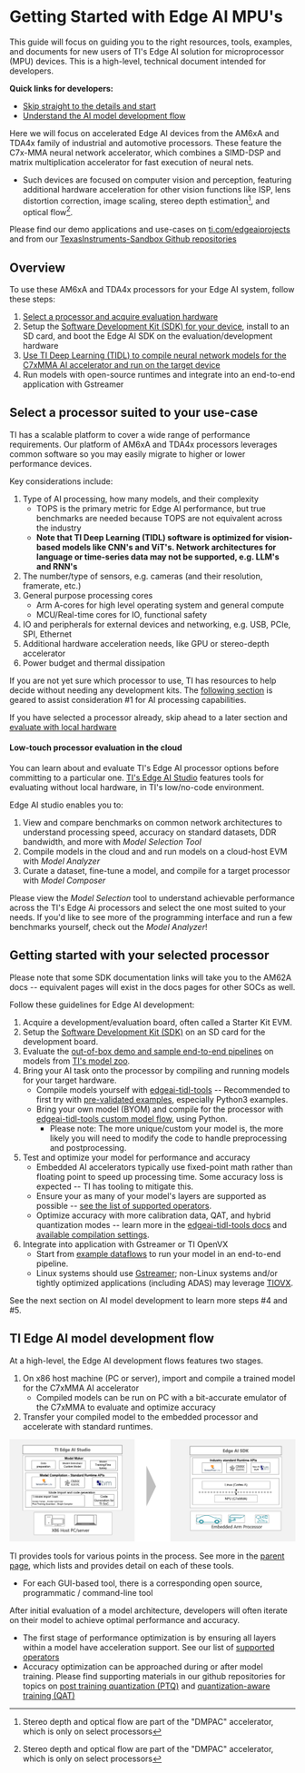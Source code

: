 # Getting Started with Edge AI MPU's

This guide will focus on guiding you to the right resources, tools, examples, and documents for new users of TI's Edge AI solution for microprocessor (MPU) devices. This is a high-level, technical document intended for developers. 

**Quick links for developers:**
* [Skip straight to the details and start](#getting-started-with-your-selected-processor)
* [Understand the AI model development flow](#ti-edge-ai-model-development-flow)

Here we will focus on accelerated Edge AI devices from the AM6xA and TDA4x family of industrial and automotive processors. These feature the C7x-MMA neural network accelerator, which combines a SIMD-DSP and matrix multiplication accelerator for fast execution of neural nets. 
* Such devices are focused on computer vision and perception, featuring additional hardware acceleration for other vision functions like ISP, lens distortion correction, image scaling, stereo depth estimation[^1], and optical flow[^1].

Please find our demo applications and use-cases on [ti.com/edgeaiprojects](https://www.ti.com/edgeaiprojects) and from our [TexasInstruments-Sandbox Github repositories](https://github.com/TexasInstruments-Sandbox?q=edgeai&type=all&language=&sort=)

[^1]: Stereo depth and optical flow are part of the "DMPAC" accelerator, which is only on select processors

## Overview

To use these AM6xA and TDA4x processors for your Edge AI system, follow these steps:
1) [Select a processor and acquire evaluation hardware](#select-a-processor-suited-to-your-use-case)
2) Setup the [Software Development Kit (SDK) for your device](./readme_sdk.md), install to an SD card, and boot the Edge AI SDK on the evaluation/development hardware
3) [Use TI Deep Learning (TIDL) to compile neural network models for the C7xMMA AI accelerator and run on the target device](#ti-edge-ai-model-development-flow)
4) Run models with open-source runtimes and integrate into an end-to-end application with Gstreamer 

## Select a processor suited to your use-case 

TI has a scalable platform to cover a wide range of performance requirements. Our platform of AM6xA and TDA4x processors leverages common software so you may easily migrate to higher or lower performance devices.

Key considerations include:
1) Type of AI processing, how many models, and their complexity 
    * TOPS is the primary metric for Edge AI performance, but true benchmarks are needed because TOPS are not equivalent across the industry
    * **Note that TI Deep Learning (TIDL) software is optimized for vision-based models like CNN's and ViT's. Network architectures for language or time-series data may not be supported, e.g. LLM's and RNN's**
2) The number/type of sensors, e.g. cameras (and their resolution, framerate, etc.)
3) General purpose processing cores 
    *  Arm A-cores for high level operating system and general compute
    *  MCU/Real-time cores for IO, functional safety
4) IO and peripherals for external devices and networking, e.g. USB, PCIe, SPI, Ethernet 
5) Additional hardware acceleration needs, like GPU or stereo-depth accelerator
6) Power budget and thermal dissipation

If you are not yet sure which processor to use, TI has resources to help decide without needing any development kits. The [following section](#low-touch-processor-evaluation-in-the-cloud) is geared to assist consideration #1 for AI processing capabilities.

If you have selected a processor already, skip ahead to a later section and [evaluate with local hardware](#getting-started-with-your-selected-processor)


#### Low-touch processor evaluation in the cloud
You can learn about and evaluate TI's Edge AI processor options before committing to a particular one. [TI's Edge AI Studio](https://dev.ti.com/edgeaistudio/) features tools for evaluating without local hardware, in TI's low/no-code environment.

Edge AI studio enables you to: 
1) View and compare benchmarks on common network architectures to understand processing speed, accuracy on standard datasets, DDR bandwidth, and more with _Model Selection Tool_
2) Compile models in the cloud and and run models on a cloud-host EVM with _Model Analyzer_
3) Curate a dataset, fine-tune a model, and compile for a target processor with _Model Composer_

Please view the _Model Selection_ tool to understand achievable performance across the TI's Edge Ai processors and select the one most suited to your needs. If you'd like to see more of the programming interface and run a few benchmarks yourself, check out the _Model Analyzer_!

## Getting started with your selected processor
Please note that some SDK documentation links will take you to the AM62A docs -- equivalent pages will exist in the docs pages for other SOCs as well.

Follow these guidelines for Edge AI development: 

1) Acquire a development/evaluation board, often called a Starter Kit EVM.
2) Setup the [Software Development Kit (SDK)](./readme_sdk.md) on an SD card for the development board.
3) Evaluate the [out-of-box demo and sample end-to-end pipelines](https://software-dl.ti.com/processor-sdk-linux/esd/AM62AX/latest/exports/edgeai-docs/common/sample_apps.html) on models from [TI's model zoo](./README.md#details-of-various-tools). 
4) Bring your AI task onto the processor by compiling and running models for your target hardware.
    * Compile models yourself with [edgeai-tidl-tools](https://github.com/TexasInstruments/edgeai-tidl-tools) -- Recommended to first try with [pre-validated examples](https://github.com/TexasInstruments/edgeai-tidl-tools?tab=readme-ov-file#validate-and-benchmark-out-of-box-examples), especially Python3 examples.
    * Bring your own model (BYOM) and compile for the processor with [edgeai-tidl-tools custom model flow](https://github.com/TexasInstruments/edgeai-tidl-tools/blob/master/docs/custom_model_evaluation.md#custom-model-evaluation), using Python. 
        * Please note: The more unique/custom your model is, the more likely you will need to modify the code to handle preprocessing and postprocessing.
5) Test and optimize your model for performance and accuracy
    * Embedded AI accelerators typically use fixed-point math rather than floating point to speed up processing time. Some accuracy loss is expected -- TI has tooling to mitigate this. 
    * Ensure your as many of your model's layers are supported as possible -- [see the list of supported operators](https://github.com/TexasInstruments/edgeai-tidl-tools/blob/master/docs/supported_ops_rts_versions.md).
    * Optimize accuracy with more calibration data, QAT, and hybrid quantization modes -- learn more in the [edgeai-tidl-tools docs](https://github.com/TexasInstruments/edgeai-tidl-tools/tree/master/docs) and [available compilation settings](https://github.com/TexasInstruments/edgeai-tidl-tools/tree/master/examples/osrt_python#user-options-for-tidl-acceleration).
6) Integrate into application with Gstreamer or TI OpenVX
   * Start from [example dataflows](https://software-dl.ti.com/processor-sdk-linux/esd/AM62AX/latest/exports/edgeai-docs/common/edgeai_dataflows.html) to run your model in an end-to-end pipeline.
   * Linux systems should use [Gstreamer](https://github.com/TexasInstruments/edgeai-gst-apps); non-Linux systems and/or tightly optimized applications (including ADAS) may leverage [TIOVX](https://github.com/TexasInstruments/edgeai-tiovx-apps).

See the next section on AI model development to learn more steps #4 and #5.

## TI Edge AI model development flow

At a high-level, the Edge AI development flows features two stages. 
1) On x86 host machine (PC or server), import and compile a trained model for the C7xMMA AI accelerator
    * Compiled models can be run on PC with a bit-accurate emulator of the C7xMMA to evaluate and optimize accuracy 
2) Transfer your compiled model to the embedded processor and accelerate with standard runtimes.

![](./assets/high-level-dev-flow.png)

TI provides tools for various points in the process. See more in the [parent page](./README.md), which lists and provides detail on each of these tools. 
* For each GUI-based tool, there is a corresponding open source, programmatic / command-line tool

After initial evaluation of a model architecture, developers will often iterate on their model to achieve optimal performance and accuracy. 
* The first stage of performance optimization is by ensuring all layers within a model have acceleration support. See our list of [supported operators](https://github.com/TexasInstruments/edgeai-tidl-tools/blob/master/docs/supported_ops_rts_versions.md)
* Accuracy optimization can be approached during or after model training. Please find supporting materials in our github repositories for topics on [post training quantization (PTQ)](https://github.com/TexasInstruments/edgeai-tidl-tools/blob/master/docs/tidl_fsg_quantization.md) and [quantization-aware training (QAT)](https://github.com/TexasInstruments/edgeai-tensorlab/tree/main/edgeai-modeloptimization/torchmodelopt/edgeai_torchmodelopt/xmodelopt/quantization)